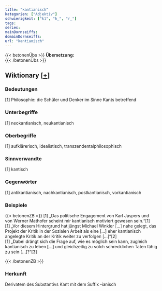 ```yaml
---
title: "kantianisch"
kategorien: ["Adjektiv"]
schwierigkeit: ["k1", "h_", "r_"]
tags:
series:
mainDornseiffs:
domainDornseiffs:
url: "kantianisch"
---
```


{{< betonenÜbs >}}
**Übersetzung:**  
{{< /betonenÜbs >}}

## Wiktionary [[+](https://de.wiktionary.org/wiki/kantianisch)]

### Bedeutungen
[1] Philosophie: die Schüler und Denker im Sinne Kants betreffend  

### Unterbegriffe
[1] neokantianisch, neukantianisch  

### Oberbegriffe
[1] aufklärerisch, idealistisch, transzendentalphilosophisch  

### Sinnverwandte
[1] kantisch  

### Gegenwörter
[1] antikantianisch, nachkantianisch, postkantianisch, vorkantianisch  

### Beispiele
{{< betonenZB >}}
[1] „Das politische Engagement von Karl Jaspers und von Werner Mathofer scheint mir kantianisch motiviert gewesen sein.“[1]  
[1] „Vor diesem Hintergrund hat jüngst Michael Winkler […] nahe gelegt, das Projekt der Kritik in der Sozialen Arbeit als eine […] eher kantianisch angelegte Kritik an der Kritik weiter zu verfolgen […]“[2]  
[1] „Dabei drängt sich die Frage auf, wie es möglich sein kann, zugleich kantianisch zu leben […] und gleichzeitig zu solch schrecklichen Taten fähig zu sein […]?“[3]  

{{< /betonenZB >}}
### Herkunft
Derivatem des Substantivs Kant mit dem Suffix -ianisch  


